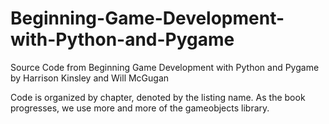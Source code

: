 # Beginning-Game-Development-with-Python-and-Pygame
Source Code from Beginning Game Development with Python and Pygame by Harrison Kinsley and Will McGugan

Code is organized by chapter, denoted by the listing name. As the book progresses, we use more and more of the gameobjects library. 
